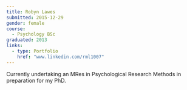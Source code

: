 ```yaml
---
title: Robyn Lawes
submitted: 2015-12-29
gender: female
course:
  - Psychology BSc
graduated: 2013
links:
  - type: Portfolio
    href: "www.linkedin.com/rml1007"
---
```


Currently undertaking an MRes in Psychological Research Methods in preparation for my PhD.





